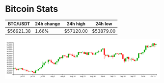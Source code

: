 # Bitcoin Stats

BTC/USDT|24h change|24h high|24h low|
|---|---|---|---|
|$56921.38|1.66%|$57120.00|$53879.00|

<img src="./chart.svg">
